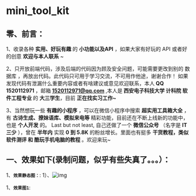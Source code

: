 # mini_tool_kit
## 零、前言：
1、收录各种 <strong>实用、好玩有趣</strong> 的 <strong>小功能以及API</strong> ，如果大家有好玩的 API 或者好的创意 <strong>欢迎与本人联系</strong> ~

2、只开放前端代码，涉及后端的代码因为顾及安全问题，可能需要更改到别的 数据库 ，再放出代码。此代码只可用于学习交流，不可用作他途，谢谢合作！ 如果发现代码有泄漏什么重要内容或者有啥建议或意见欢迎联系，本人<strong> QQ 1520112971 </strong> ，邮箱<strong>  <a href="mailto:1520112971@qq.com">1520112971@qq.com</a> </strong>,本人是<strong> 西安电子科技大学 计科院 软件工程专业 </strong>的 <strong>大三学生</strong>，目前 <strong>正在找实习工作~ </strong>

3、当然想玩一些 <strong>有趣的小程序</strong> ，可以在微信小程序中搜索  <strong>超实用工具箱大全</strong> ，有 <strong>古诗生成、撩妹语库、模拟来电等</strong> 精彩功能，目前还在不断上线新的功能中，也是 <strong>个人开发</strong> 的。 Last but not least, 自己还做了一个 <strong>微信公众号</strong> （名字是 <strong>IT三少</strong> ），曾在 <strong>半年内</strong> 实现 <strong>0 到 5.8K</strong> 的粉丝增长。里面也有挺多 <strong>干货教程，类似 软件测评 和 酷玩手机电脑的教程</strong> 。欢迎来玩~

## 一、效果如下(录制问题，似乎有些失真了。。。）：
1、<strong><code>效果静态图：</code></strong>:
1）、![img](https://github.com/CYBYOB/mini_tool_kit/tree/master/effect_of_screenshots)











1、<strong><code>效果图1</code></strong>:
